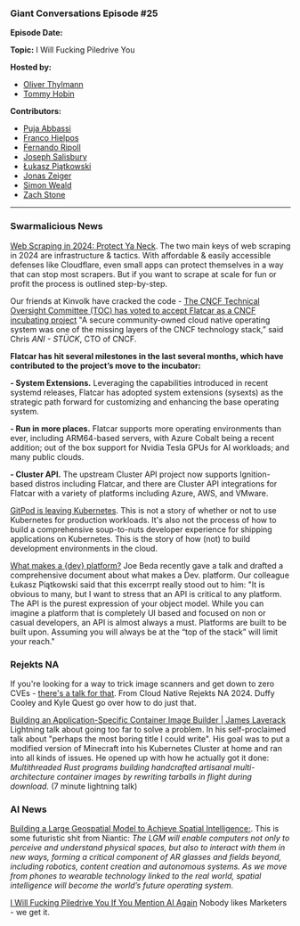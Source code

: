 ### Giant Conversations Episode #25

**Episode Date:**

**Topic:** I Will Fucking Piledrive You

**Hosted by:** 

* [Oliver Thylmann](https://twitter.com/othylmann)
* [Tommy Hobin](https://twitter.com/tommyhobin)

**Contributors:**

* [Puja Abbassi](https://bsky.app/profile/puja.dev)
* [Franco Hielpos](https://www.linkedin.com/in/fhielpos/)
* [Fernando Ripoll](https://github.com/pipo02mix)
* [Joseph Salisbury](https://twitter.com/salisbury_joe)
* [Łukasz Piątkowski](https://www.linkedin.com/in/lukaszpiatkowski/)
* [Jonas Zeiger](https://github.com/lyind)
* [Simon Weald](https://twitter.com/glitchcrab/)
* [Zach Stone](https://www.linkedin.com/in/zstonesecurity/)
------------------------------------------------------------------------------------------------------------------------------


### Swarmalicious News 

[Web Scraping in 2024: Protect Ya Neck](https://x.com/tunahorse21/status/1844589100608668035?s=61). The two main keys of web scraping in 2024 are infrastructure & tactics. With affordable & easily accessible defenses like Cloudflare, even small apps can protect themselves in a way that can stop most scrapers. But if you want to scrape at scale for fun or profit the process is outlined step-by-step.

Our friends at Kinvolk have cracked the code - [The CNCF Technical Oversight Committee (TOC) has voted to accept Flatcar as a CNCF incubating project](https://www.cncf.io/blog/2024/10/29/flatcar-brings-container-linux-to-the-cncf-incubator/) "A secure community-owned cloud native operating system was one of the missing layers of the CNCF technology stack,” said Chris _ANI - STÜCK_, CTO of CNCF. 

**Flatcar has hit several milestones in the last several months, which have contributed to the project’s move to the incubator:**

**- System Extensions.** Leveraging the capabilities introduced in recent systemd releases, Flatcar has adopted system extensions (sysexts) as the strategic path forward for customizing and enhancing the base operating system.

**- Run in more places.** Flatcar supports more operating environments than ever, including ARM64-based servers, with Azure Cobalt being a recent addition; out of the box support for Nvidia Tesla GPUs for AI workloads; and many public clouds.

**- Cluster API.** The upstream Cluster API project now supports Ignition-based distros including Flatcar, and there are Cluster API integrations for Flatcar with a variety of platforms including Azure, AWS, and VMware. 

[GitPod is leaving Kubernetes](https://www.gitpod.io/blog/we-are-leaving-kubernetes). This is not a story of whether or not to use Kubernetes for production workloads. It's also not the process of how to build a comprehensive soup-to-nuts developer experience for shipping applications on Kubernetes. This is the story of how (not) to build development environments in the cloud.

[What makes a {dev} platform?](https://docs.google.com/document/d/1-T9xopIN-SCzQPQPCCMQi3gLecWJolDVewYQAEQSR4g/edit?tab=t.0) Joe Beda recently gave a talk and drafted a comprehensive document about what makes a Dev. platform. Our colleague Łukasz Piątkowski said that this excerrpt really stood out to him: "It is obvious to many, but I want to stress that an API is critical to any platform. The API is the purest expression of your object model. While you can imagine a platform that is completely UI based and focused on non or casual developers, an API is almost always a must.  Platforms are built to be built upon.  Assuming you will always be at the “top of the stack” will limit your reach."

### Rejekts NA

If you're looking for a way to trick image scanners and get down to zero CVEs - [there's a talk for that](https://www.youtube.com/live/mtWPvbmlMFw?si=Dt-zC_dk9SlvCr0G&t=1013). From Cloud Native Rejekts NA 2024. Duffy Cooley and Kyle Quest go over how to do just that. 

[Building an Application-Specific Container Image Builder | James Laverack](https://www.youtube.com/watch?v=NAgxyyL-7LI) Lightning talk about going too far to solve a problem. In his self-proclaimed talk about "perhaps the most boring title I could write". His goal was to put a modified version of Minecraft into his Kubernetes Cluster at home and ran into all kinds of issues. He opened up with how he actually got it done: _Multithreaded Rust programs building handcrafted artisanal multi-architecture container images by rewriting tarballs in flight during download._ (7 minute lightning talk)

### AI News

[Building a Large Geospatial Model to Achieve Spatial Intelligence:](https://nianticlabs.com/news/largegeospatialmodel). This is some futuristic shit from Niantic: _The LGM will enable computers not only to perceive and understand physical spaces, but also to interact with them in new ways, forming a critical component of AR glasses and fields beyond, including robotics, content creation and autonomous systems. As we move from phones to wearable technology linked to the real world, spatial intelligence will become the world’s future operating system._

[I Will Fucking Piledrive You If You Mention AI Again](https://ludic.mataroa.blog/blog/i-will-fucking-piledrive-you-if-you-mention-ai-again/) Nobody likes Marketers - we get it.

